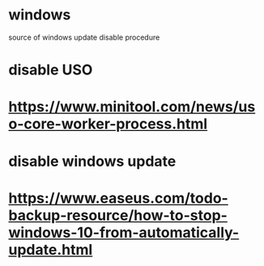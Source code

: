 # windows
source of windows update disable procedure

# disable USO
# https://www.minitool.com/news/uso-core-worker-process.html

# disable windows update
# https://www.easeus.com/todo-backup-resource/how-to-stop-windows-10-from-automatically-update.html

